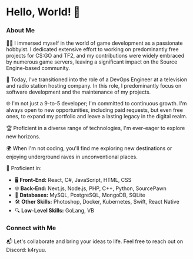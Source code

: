 # Hello, World! 🚀

### About Me

👨‍💻 I immersed myself in the world of game development as a passionate hobbyist. I dedicated extensive effort to working on predominantly free projects for CS:GO and TF2, and my contributions were widely embraced by numerous game servers, leaving a significant impact on the Source Engine-based community.

💼 Today, I've transitioned into the role of a DevOps Engineer at a television and radio station hosting company. In this role, I predominantly focus on software development and the maintenance of my projects.

🌐 I'm not just a 9-to-5 developer; I'm committed to continuous growth. I'm always open to new opportunities, including paid requests, but even free ones, to expand my portfolio and leave a lasting legacy in the digital realm.

🏆 Proficient in a diverse range of technologies, I'm ever-eager to explore new horizons.

🌍 When I'm not coding, you'll find me exploring new destinations or enjoying underground raves in unconventional places.

💪 Proficient in:
- 🖥️ **Front-End:** React, C#, JavaScript, HTML, CSS
- 🌐 **Back-End:** Next.js, Node.js, PHP, C++, Python, SourcePawn
- 💾 **Databases:** MySQL, PostgreSQL, MongoDB, SQLite
- 🛠️ **Other Skills:** Photoshop, Docker, Kubernetes, Swift, React Native
- 🔍 **Low-Level Skills:** GoLang, VB

### Connect with Me

📬 Let's collaborate and bring your ideas to life. Feel free to reach out on Discord: k4ryuu.
